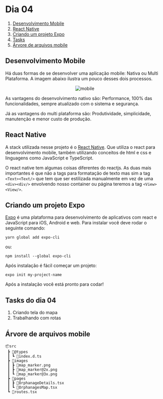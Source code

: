 # Dia 04 

 1. [Desenvolvimento Mobile](#desenvolvimento-mobile)
 2. [React Native](#react-native)
 3. [Criando um projeto Expo](#criando-um-projeto-expo)
 4. [Tasks](#tasks-do-dia-04)
 5. [Árvore de arquivos mobile](#%C3%A1rvore-de-arquivos-mobile)

## Desenvolvimento Mobile

Há duas formas de se desenvolver uma aplicação mobile: Nativa ou Multi Plataforma. A imagem abaixo ilustra um pouco desses dois processos.
<p align='center'>
	<img src='https://i.imgur.com/vkzGWXv.png' alt='mobile'>
<p>

As vantagens do desenvolvimento nativo são: Performance, 100% das funcionalidades, sempre atualizado com o sistema e segurança.

Já as vantagens do multi plataforma são: Produtividade, simplicidade, manutenção e menor custo de produção.

## React Native

A stack utilizada nesse projeto é o [React Native](https://reactnative.dev/).  Que utiliza o react para desenvolvimento mobile, também utilizando conceitos de html e css e linguagens como JavaScript e TypeScript.

O react native tem algumas coisas diferentes do reactjs. As duas mais importantes é que não a tags para formatação de texto mas sim a tag  ```<Text><Text/>``` que tem que ser estilizada manualmente em vez de uma ```<div><div/>``` envolvendo nosso container ou página teremos a tag ```<View><View/>```.

## Criando um projeto Expo

[Expo](https://expo.io/) é uma plataforma para desenvolvimento de aplicativos com react e JavaScript para iOS, Android e web. Para instalar você deve rodar o seguinte comando:

```shell
yarn global add expo-cli
```

ou:

```shell
npm install --global expo-cli
```

Após instalação é fácil começar um projeto:

``` shell
expo init my-project-name
```
Após a instalação você está pronto para codar!

## Tasks do dia 04

 1. Criando tela do mapa
 2. Trabalhando com rotas

## Árvore de arquivos mobile

```
📦src
 ┣ 📂@types
 ┃ ┗ 📜index.d.ts
 ┣ 📂images
 ┃ ┣ 📜map_marker.png
 ┃ ┣ 📜map_marker@2x.png
 ┃ ┗ 📜map_marker@3x.png
 ┣ 📂pages
 ┃ ┣ 📜OrphanageDetails.tsx
 ┃ ┗ 📜OrphanagesMap.tsx
 ┗ 📜routes.tsx
```
